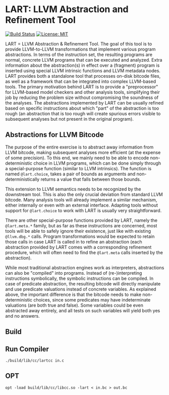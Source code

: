 # LART: LLVM Abstraction and Refinement Tool

[![Build Status](https://travis-ci.com/xlauko/lart.svg?branch=master)](https://travis-ci.com/xlauko/lart)
[![License: MIT](https://img.shields.io/badge/License-MIT-yellow.svg)](https://opensource.org/licenses/MIT)

LART = LLVM Abstraction & Refinement Tool. The goal of this tool is to provide LLVM-to-LLVM transformations that implement various program abstractions. In terms of the instruction set, the resulting programs are normal, concrete LLVM programs that can be executed and analyzed. Extra information about the abstraction(s) in effect over a (fragment) program is inserted using special LLVM intrinsic functions and LLVM metadata nodes.
LART provides both a standalone tool that processes on-disk bitcode files, as well as a framework that can be integrated into complex LLVM-based tools. The primary motivation behind LART is to provide a "preprocessor" for LLVM-based model checkers and other analysis tools, simplifying their job by reducing the problem size without compromising the soundness of the analyses.
The abstractions implemented by LART can be usually refined based on specific instructions about which "part" of the abstraction is too rough (an abstraction that is too rough will create spurious errors visible to subsequent analyses but not present in the original program).

## Abstractions for LLVM Bitcode

The purpose of the entire exercise is to abstract away information from LLVM bitcode, making subsequent analyses more efficient (at the expense of some precision). To this end, we mainly need to be able to encode non-deterministic choice in LLVM programs, which can be done simply through a special-purpose function (similar to LLVM intrinsics). The function is named `@lart.choice`, takes a pair of bounds as arguments and non-deterministically returns a value that falls between those bounds.

This extension to LLVM semantics needs to be recognized by the downstream tool. This is also the only crucial deviation from standard LLVM bitcode. Many analysis tools will already implement a similar mechanism, either internally or even with an external interface. Adapting tools without support for `@lart.choice` to work with LART is usually very straightforward.

There are other special-purpose functions provided by LART, namely the `@lart.meta.*` family, but as far as these instructions are concerned, most tools will be able to safely ignore their existence, just like with existing `@llvm.dbg.*` calls. Program transformations would be expected to retain those calls in case LART is called in to refine an abstraction (each abstraction provided by LART comes with a corresponding refinement procedure, which will often need to find the `@lart.meta` calls inserted by the abstraction).

While most traditional abstraction engines work as interpreters, abstractions can also be "compiled" into programs. Instead of (re-)interpreting instructions symbolically, the symbolic instructions can be compiled. In case of predicate abstraction, the resulting bitcode will directly manipulate and use predicate valuations instead of concrete variables. As explained above, the important difference is that the bitcode needs to make non-deterministic choices, since some predicates may have indeterminate valuations (are both true and false). Some variables could be even abstracted away entirely, and all tests on such variables will yield both yes and no answers.

## Build

## Run Compiler

```
./build/lib/cc/lartcc in.c
```

## OPT

```
opt -load build/lib/cc/libcc.so -lart < in.bc > out.bc
```
